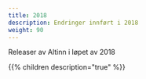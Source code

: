 ```yaml
---
title: 2018
description: Endringer innført i 2018
weight: 90
---
```


Releaser av Altinn i løpet av 2018

{{% children description="true" %}}